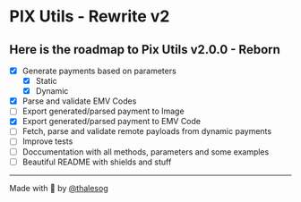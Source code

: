 # PIX Utils - Rewrite v2

## Here is the roadmap to Pix Utils v2.0.0 - Reborn

- [x] Generate payments based on parameters
  - [x] Static
  - [x] Dynamic
- [x] Parse and validate EMV Codes
- [ ] Export generated/parsed payment to Image
- [x] Export generated/parsed payment to EMV Code
- [ ] Fetch, parse and validate remote payloads from dynamic payments
- [ ] Improve tests
- [ ] Doccumentation with all methods, parameters and some examples
- [ ] Beautiful README with shields and stuff

---

Made with 💚 by [@thalesog](https://github.com/thalesog)
